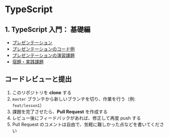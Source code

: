 # TypeScript

## 1. TypeScript 入門： 基礎編

- [プレゼンテーション](https://cdefined.github.io/front-kaizen/typescript-lessons/lesson_1/slides.html)
- [プレゼンテーションのコード例](/typescript-lessons/lesson_1/slides_examples.ts)
- [プレゼンテーションの演習課題](/typescript-lessons/lesson_1/task.md)
- [宿題・実践課題](/typescript-lessons/lesson_1/homework/README.md)

## コードレビューと提出

1. このリポジトリを **clone** する
1. `master` ブランチから新しいブランチを切り、作業を行う（例: `feat/lesson1`）
1. 課題を完了させたら、**Pull Request** を作成する
1. レビュー後にフィードバックがあれば、修正して再度 push する
1. Pull Request のコメントは自由で、気軽に難しかった点などを書いてください

